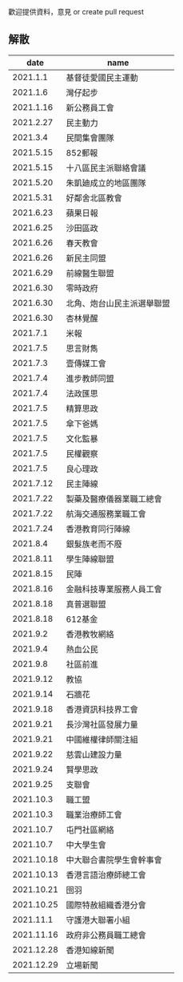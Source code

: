 歡迎提供資料，意見 or create pull request


解散
------------
| date | name | 
| -------    | ------------- |
| 2021.1.1   | 基督徒愛國民主運動 |
| 2021.1.6   | 灣仔起步 |
| 2021.1.16  | 新公務員工會 |
| 2021.2.27  | 民主動力 |
| 2021.3.4   | 民間集會團隊 | 
| 2021.5.15  | 852郵報 | 
| 2021.5.15  | 十八區民主派聯絡會議 | 
| 2021.5.20  | 朱凱廸成立的地區團隊 | 
| 2021.5.31  | 好鄰舍北區教會 | 
| 2021.6.23  | 蘋果日報 | 
| 2021.6.25  | 沙田區政 | 
| 2021.6.26  | 春天教會 | 
| 2021.6.26  | 新民主同盟 | 
| 2021.6.29  | 前線醫生聯盟 | 
| 2021.6.30  | 零時政府 | 
| 2021.6.30  | 北角、炮台山民主派選舉聯盟 | 
| 2021.6.30  | 杏林覺醒 | 
| 2021.7.1   | 米報 | 
| 2021.7.5   | 思言財雋 | 
| 2021.7.3   | 壹傳媒工會 | 
| 2021.7.4   | 進步教師同盟 | 
| 2021.7.4   | 法政匯思 | 
| 2021.7.5   | 精算思政 | 
| 2021.7.5   | 傘下爸媽 | 
| 2021.7.5   | 文化監暴 | 
| 2021.7.5   | 民權觀察 | 
| 2021.7.5   | 良心理政 | 
| 2021.7.12  | 民主陣線 | 
| 2021.7.22  | 製藥及醫療儀器業職工總會 | 
| 2021.7.22  | 航海交通服務業職工會 | 
| 2021.7.24  | 香港教育同行陣線 | 
| 2021.8.4   | 銀髮族老而不廢 | 
| 2021.8.11  | 學生陣線聯盟 | 
| 2021.8.15  | 民陣 | 
| 2021.8.16  | 金融科技專業服務人員工會 | 
| 2021.8.18  | 真普選聯盟 | 
| 2021.8.18  | 612基金 | 
| 2021.9.2   | 香港教牧網絡 | 
| 2021.9.4   | 熱血公民 | 
| 2021.9.8   | 社區前進 | 
| 2021.9.12  | 教協 | 
| 2021.9.14  | 石牆花 | 
| 2021.9.18  | 香港資訊科技界工會 | 
| 2021.9.21  | 長沙灣社區發展力量 | 
| 2021.9.21  | 中國維權律師關注組 | 
| 2021.9.22  | 慈雲山建設力量 | 
| 2021.9.24  | 賢學思政 | 
| 2021.9.25  | 支聯會 | 
| 2021.10.3  | 職工盟 | 
| 2021.10.3  | 職業治療師工會 | 
| 2021.10.7  | 屯門社區網絡 | 
| 2021.10.7  | 中大學生會 | 
| 2021.10.18 | 中大聯合書院學生會幹事會 | 
| 2021.10.13 | 香港言語治療師總工會 | 
| 2021.10.21 | 囹羽 | 
| 2021.10.25 | 國際特赦組織香港分會 | 
| 2021.11.1  | 守護港大聯署小組 | 
| 2021.11.16 | 政府非公務員職工總會 | 
| 2021.12.28 | 香港知線新聞 | 
| 2021.12.29 | 立場新聞 | 
